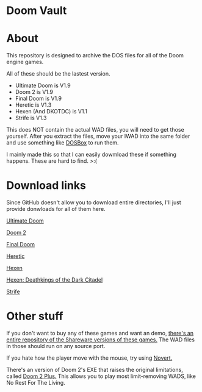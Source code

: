 # Doom Vault

# About
This repository is designed to archive the DOS files for all of the Doom engine games. 

All of these should be the lastest version. 
- Ultimate Doom is V1.9
- Doom 2 is V1.9
- Final Doom is V1.9
- Heretic is V1.3
- Hexen (And DKOTDC) is V1.1
- Strife is V1.3

This does NOT contain the actual WAD files, you will need to get those yourself. After you extract the files, move your IWAD into the same folder and use something like [DOSBox](https://www.dosbox.com) to run them.

I mainly made this so that I can easily dowmload these if something happens. These are hard to find. >:(

# Download links
Since GitHub doesn't allow you to download entire directories, I'll just provide donwloads for all of them here.

[Ultimate Doom](https://github.com/SnakieJakie/Doom-Vault/raw/main/ZIPs/Ultimate%20Doom%20DOS%20files.zip)

[Doom 2](https://github.com/SnakieJakie/Doom-Vault/raw/main/ZIPs/Doom%202%20DOS%20files.zip)

[Final Doom](https://github.com/SnakieJakie/Doom-Vault/raw/main/ZIPs/Final%20Doom%20DOS%20files.zip)

[Heretic](https://github.com/SnakieJakie/Doom-Vault/raw/main/ZIPs/Heretic%20DOS%20files.zip)

[Hexen](https://github.com/SnakieJakie/Doom-Vault/raw/main/ZIPs/Hexen%20DOS%20files.zip)

[Hexen: Deathkings of the Dark Citadel](https://github.com/SnakieJakie/Doom-Vault/raw/main/ZIPs/Hexen%20Deathkings%20of%20the%20Dark%20Citadel%20DOS%20files.zip)

[Strife](https://github.com/SnakieJakie/Doom-Vault/raw/main/ZIPs/Strife%20DOS%20files.zip)


# Other stuff
If you don't want to buy any of these games and want an demo, [there's an entire repository of the Shareware versions of these games.](https://github.com/Doom-Utils/shareware-collection)  The WAD files in those should run on any source port.

If you hate how the player move with the mouse, try using [Novert.](https://www.doomworld.com/idgames/utils/misc/novert)

There's an version of Doom 2's EXE that raises the original limitations, called [Doom 2 Plus.](https://sourceforge.net/projects/prboom-plus/files/doom2-plus/1.92.6/doom2-plus-1.92.6.zip/download) This allows you to play most limit-removing WADS, like No Rest For The Living.
